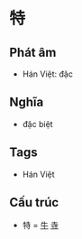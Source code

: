 # 特

## Phát âm
* Hán Việt: đặc

## Nghĩa
* đặc biệt

## Tags
* Hán Việt

## Cấu trúc
* 特 = [牛](牛.md) [寺](寺.md)

<script>window.HANZI_FIELD='特';</script>